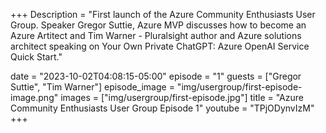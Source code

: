 +++
Description = "First launch of the Azure Community Enthusiasts User Group. Speaker Gregor Suttie, Azure MVP discusses how to become an Azure Artitect and Tim Warner - Pluralsight author and Azure solutions architect speaking on Your Own Private ChatGPT: Azure OpenAI Service Quick Start."

date = "2023-10-02T04:08:15-05:00"
episode = "1"
guests = ["Gregor Suttie", "Tim Warner"]
episode_image = "img/usergroup/first-episode-image.png"
images = ["img/usergroup/first-episode.jpg"]
title = "Azure Community Enthusiasts User Group Episode 1"
youtube = "TPjODynvIzM"
+++

<!--more-->
